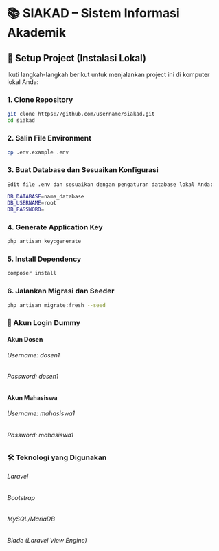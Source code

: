 # 📚 SIAKAD – Sistem Informasi Akademik

## 🚀 Setup Project (Instalasi Lokal)

Ikuti langkah-langkah berikut untuk menjalankan project ini di komputer lokal Anda:

### 1. Clone Repository

```bash
git clone https://github.com/username/siakad.git
cd siakad
```

### 2. Salin File Environment

```bash
cp .env.example .env
```

### 3. Buat Database dan Sesuaikan Konfigurasi

```bash
Edit file .env dan sesuaikan dengan pengaturan database lokal Anda:

DB_DATABASE=nama_database
DB_USERNAME=root
DB_PASSWORD=
```

### 4. Generate Application Key

```bash
php artisan key:generate
```

### 5. Install Dependency

```bash
composer install
```

### 6. Jalankan Migrasi dan Seeder

```bash
php artisan migrate:fresh --seed
```

### 🔐 Akun Login Dummy

#### Akun Dosen
######   Username: dosen1
######   Password: dosen1

#### Akun Mahasiswa
######   Username: mahasiswa1
######   Password: mahasiswa1

### 🛠 Teknologi yang Digunakan
######   Laravel
######   Bootstrap
######   MySQL/MariaDB
######   Blade (Laravel View Engine)